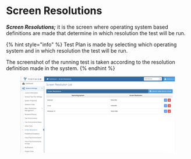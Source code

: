 # Screen Resolutions

_**Screen Resolutions;**_ it is the screen where operating system based definitions are made that determine in which resolution the test will be run.

{% hint style="info" %}
Test Plan is made by selecting which operating system and in which resolution the test will be run.&#x20;

The screenshot of the running test is taken according to the resolution definition made in the system.
{% endhint %}

<figure><img src="../../../.gitbook/assets/Screen Resol Screen.png" alt=""><figcaption></figcaption></figure>
